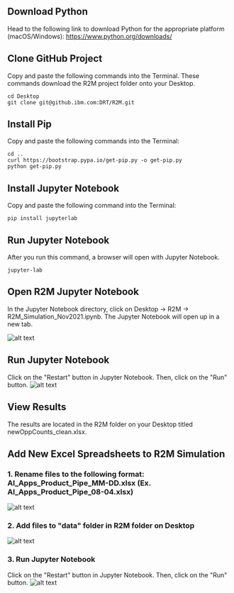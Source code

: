 ## Download Python
Head to the following link to download Python for the appropriate platform (macOS/Windows): https://www.python.org/downloads/

## Clone GitHub Project
Copy and paste the following commands into the Terminal. These commands download the R2M project folder onto your Desktop.
```Shell
cd Desktop
git clone git@github.ibm.com:DRT/R2M.git

```
## Install Pip
Copy and paste the following commands into the Terminal:
```Shell
cd ..
curl https://bootstrap.pypa.io/get-pip.py -o get-pip.py
python get-pip.py
```

## Install Jupyter Notebook
Copy and paste the following command into the Terminal:
```Shell
pip install jupyterlab

```

## Run Jupyter Notebook
After you run this command, a browser will open with Jupyter Notebook.
```Shell
jupyter-lab

```

## Open R2M Jupyter Notebook
In the Jupyter Notebook directory, click on Desktop -> R2M -> R2M_Simulation_Nov2021.ipynb.
The Jupyter Notebook will open up in a new tab.

![alt text](https://github.ibm.com/DRT/R2M/blob/dev/docs/Jupyter_Notebook_Directory.png)


## Run Jupyter Notebook
Click on the "Restart" button in Jupyter Notebook.
Then, click on the "Run" button.
![alt text](https://github.ibm.com/DRT/R2M/blob/dev/docs/Jupyter_Notebook.png)

## View Results
The results are located in the R2M folder on your Desktop titled newOppCounts_clean.xlsx.

## Add New Excel Spreadsheets to R2M Simulation
### 1. Rename files to the following format: AI_Apps_Product_Pipe_MM-DD.xlsx (Ex. AI_Apps_Product_Pipe_08-04.xlsx)
![alt text](https://github.ibm.com/DRT/R2M/blob/dev/docs/Example_File.png)

### 2. Add files to "data" folder in R2M folder on Desktop
![alt text](https://github.ibm.com/DRT/R2M/blob/dev/docs/R2M_data.png)

### 3. Run Jupyter Notebook
Click on the "Restart" button in Jupyter Notebook.
Then, click on the "Run" button.
![alt text](https://github.ibm.com/DRT/R2M/blob/dev/docs/Jupyter_Notebook.png)

